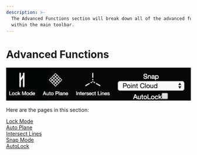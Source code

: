 ```yaml
---
description: >-
  The Advanced Functions section will break down all of the advanced functions
  within the main toolbar.
---
```


# Advanced Functions

![](../.gitbook/assets/adv-functions.png)

Here are the pages in this section:

[Lock Mode](lock-mode.md)  
[Auto Plane](auto-plane.md)  
[Intersect Lines](intersect-lines.md)  
[Snap Mode](snap-mode.md)  
[AutoLock](autolock.md)

